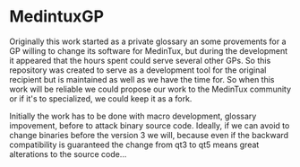 # MedintuxGP
Originally this work started as a private glossary an some provements for a GP willing to change its software for MedinTux, but during the development it appeared that the hours spent could serve several other GPs.
So this repository was created to serve as a development tool for the original recipient but is maintained as well as we have the time for. So when this work will be reliable we could propose our work to the MedinTux community or if it's to specialized, we could keep it as a fork.

Initially the work has to be done with macro development, glossary impovement, before to attack binary source code.
Ideally, if we can avoid to change binaries before the version 3 we will, because even if the backward compatibility is guaranteed the change from qt3 to qt5 means great alterations to the source code...
